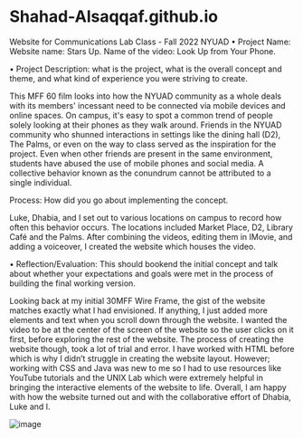 # Shahad-Alsaqqaf.github.io
Website for Communications Lab Class - Fall 2022 NYUAD
•	Project Name:
Website name: Stars Up. 
Name of the video: Look Up from Your Phone. 

•	Project Description: what is the project, what is the overall concept and theme, and what kind of experience you were striving to create.

 This MFF 60 film looks into how the NYUAD community as a whole deals with its members' incessant need to be connected via mobile devices and online spaces. On campus, it's easy to spot a common trend of people solely looking at their phones as they walk around. Friends in the NYUAD community who shunned interactions in settings like the dining hall (D2), The Palms, or even on the way to class served as the inspiration for the project. Even when other friends are present in the same environment, students have abused the use of mobile phones and social media. A collective behavior known as the conundrum cannot be attributed to a single individual. 

Process: How did you go about implementing the concept.

Luke, Dhabia, and I set out to various locations on campus to record how often this behavior occurs. The locations included Market Place, D2, Library Café and the Palms. After combining the videos, editing them in IMovie, and adding a voiceover, I created the website which houses the video. 


•	Reflection/Evaluation: This should bookend the initial concept and talk about whether your expectations and goals were met in the process of building the final working version.

Looking back at my initial 30MFF Wire Frame, the gist of the website matches exactly what I had envisioned. If anything, I just added more elements and text when you scroll down through the website. I wanted the video to be at the center of the screen of the website so the user clicks on it first, before exploring the rest of the website. The process of creating the website though, took a lot of trial and error. I have worked with HTML before which is why I didn’t struggle in creating the website layout. However; working with CSS and Java was new to me so I had to use resources like YouTube tutorials and the UNIX Lab which were extremely helpful in bringing the interactive elements of the website to life. Overall, I am happy with how the website turned out and with the collaborative effort of Dhabia, Luke and I.  

![image](https://user-images.githubusercontent.com/98390909/192146033-7c8e643d-9ae8-48dd-9814-20aaaf8ea259.png)
